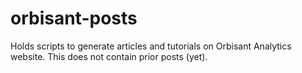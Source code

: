 # orbisant-posts
Holds scripts to generate articles and tutorials on Orbisant Analytics website. This does not contain prior posts (yet).
